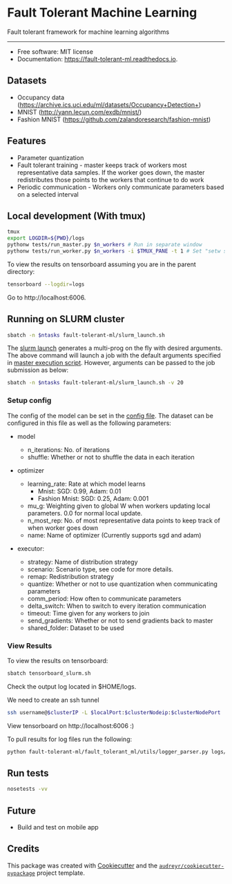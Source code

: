 # Fault Tolerant Machine Learning

Fault tolerant framework for machine learning algorithms

____

* Free software: MIT license
* Documentation: https://fault-tolerant-ml.readthedocs.io.

## Datasets

* Occupancy data (https://archive.ics.uci.edu/ml/datasets/Occupancy+Detection+)
* MNIST (http://yann.lecun.com/exdb/mnist/)
* Fashion MNIST (https://github.com/zalandoresearch/fashion-mnist)

## Features

* Parameter quantization
* Fault tolerant training - master keeps track of workers most representative data samples. If the worker goes down, the master redistributes those points to the workers that continue to do work
* Periodic communication - Workers only communicate parameters based on a selected interval

## Local development (With tmux)

```bash
tmux
export LOGDIR=${PWD}/logs
pythonw tests/run_master.py $n_workers # Run in separate window
pythonw tests/run_worker.py $n_workers -i $TMUX_PANE -t 1 # Set "setw synchronize-panes on" as a tmux setting. Use Ctrl+B,: for insert mode
```

To view the results on tensorboard assuming you are in the parent directory:

```bash
tensorboard --logdir=logs
```

Go to http://localhost:6006.

## Running on SLURM cluster

```bash
sbatch -n $ntasks fault-tolerant-ml/slurm_launch.sh
```

The [slurm launch](slurm_launch.sh) generates a multi-prog on the fly with desired arguments. The above command will launch a job with the default arguments specified in [master execution script](scripts/run_master.py). However, arguments can be passed to the job submission as below:

```bash
sbatch -n $ntasks fault-tolerant-ml/slurm_launch.sh -v 20
```

### Setup config

The config of the model can be set in the [config file](config.yml). The dataset can be configured in this file as well as the following parameters:

* model
    * n_iterations:  No. of iterations
    * shuffle: Whether or not to shuffle the data in each iteration

* optimizer
    * learning_rate: Rate at which model learns
        * Mnist: SGD: 0.99, Adam: 0.01
        * Fashion Mnist: SGD: 0.25, Adam: 0.001
    * mu_g: Weighting given to global W when workers updating local parameters. 0.0 for normal local update.
    * n_most_rep: No. of most representative data points to keep track of when worker goes down
    * name: Name of optimizer (Currently supports sgd and adam)

* executor:
    * strategy: Name of distribution strategy
    * scenario: Scenario type, see code for more details.
    * remap: Redistribution strategy
    * quantize: Whether or not to use quantization when communicating parameters
    * comm_period: How often to communicate parameters
    * delta_switch: When to switch to every iteration communication
    * timeout: Time given for any workers to join
    * send_gradients: Whether or not to send gradients back to master
    * shared_folder: Dataset to be used

### View Results

To view the results on tensorboard:

```bash
sbatch tensorboard_slurm.sh
```

Check the output log located in $HOME/logs. 

We need to create an ssh tunnel 
```bash
ssh username@$clusterIP -L $localPort:$clusterNodeip:$clusterNodePort
```

View tensorboard on http://localhost:6006 :)

To pull results for log files run the following:

```bash
python fault-tolerant-ml/fault_tolerant_ml/utils/logger_parser.py logs/slurm/[fashion-mnist|mnist]/ fault-tolerant-ml/data/[fashion_mnist|mnist]_results.csv
```

## Run tests

```bash
nosetests -vv
```

## Future

* Build and test on mobile app

## Credits

This package was created with [Cookiecutter](https://github.com/audreyr/cookiecutter) and the [`audreyr/cookiecutter-pypackage`](https://github.com/audreyr/cookiecutter-pypackage) project template.
